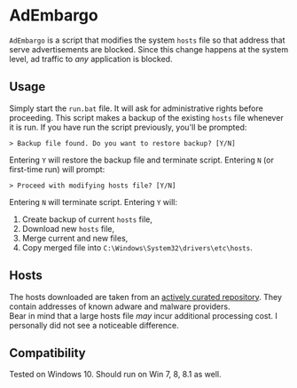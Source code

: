 # AdEmbargo
`AdEmbargo` is a script that modifies the system `hosts` file so that address that serve advertisements are blocked. Since this change happens at the system level, ad traffic to *any* application is blocked.  
  
## Usage
Simply start the `run.bat` file. It will ask for administrative rights before proceeding. This script makes a backup of the existing `hosts` file whenever it is run. If you have run the script previously, you'll be prompted:  
```
> Backup file found. Do you want to restore backup? [Y/N]
```
  
Entering `Y` will restore the backup file and terminate script. Entering `N` (or first-time run) will prompt:  
```
> Proceed with modifying hosts file? [Y/N]
```
Entering `N` will terminate script. Entering `Y` will:  
1. Create backup of current `hosts` file,  
2. Download new `hosts` file,  
3. Merge current and new files,  
4. Copy merged file into `C:\Windows\System32\drivers\etc\hosts`.  
  
## Hosts
The hosts downloaded are taken from an [actively curated repository](https://github.com/StevenBlack/hosts). They contain addresses of known adware and malware providers.  
Bear in mind that a large hosts file *may* incur additional processing cost. I personally did not see a noticeable difference.
  
## Compatibility
Tested on Windows 10. Should run on Win 7, 8, 8.1 as well.
